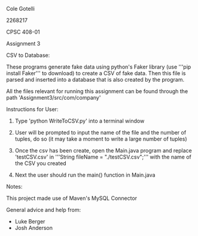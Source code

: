Cole Gotelli

2268217

CPSC 408-01

Assignment 3

CSV to Database:

These programs generate fake data using python's Faker library (use '''pip install Faker''' to download) to create a CSV of fake data. Then this file is parsed and inserted into a database that is also created by the program.

All the files relevant for running this assignment can be found through the path 'Assignment3/src/com/company'

Instructions for User:

1. Type 'python WriteToCSV.py' into a terminal window

2. User will be prompted to input the name of the file and the number of tuples, do so (it may take a moment to write a large number of tuples)

3. Once the csv has been create, open the Main.java program and replace 'testCSV.csv' in '''String fileName = "./testCSV.csv";''' with the name of the CSV you created

4. Next the user should run the main() function in Main.java

Notes:

This project made use of Maven's MySQL Connector

General advice and help from:
* Luke Berger
* Josh Anderson